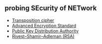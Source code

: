## probing SEcurity of NETwork
- [Transposition cipher](https://github.com/Hyouteki/senet/tree/main/transposition_cipher)
- [Advanced Encryption Standard](https://github.com/Hyouteki/senet/tree/main/aes)
- [Public Key Distribution Authority](https://github.com/hyouteki/senet/tree/main/pkda)
- [Rivest–Shamir–Adleman (RSA)](https://github.com/hyouteki/senet/tree/main/pkda/pkda/rsa.h)
